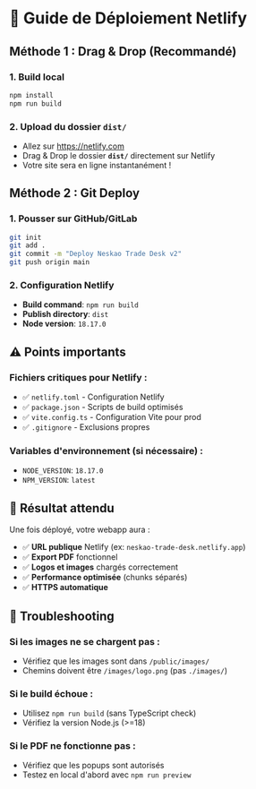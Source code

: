 # 🚀 Guide de Déploiement Netlify

## Méthode 1 : Drag & Drop (Recommandé)

### 1. Build local
```bash
npm install
npm run build
```

### 2. Upload du dossier `dist/`
- Allez sur https://netlify.com
- Drag & Drop le dossier **`dist/`** directement sur Netlify
- Votre site sera en ligne instantanément !

## Méthode 2 : Git Deploy

### 1. Pousser sur GitHub/GitLab
```bash
git init
git add .
git commit -m "Deploy Neskao Trade Desk v2"
git push origin main
```

### 2. Configuration Netlify
- **Build command**: `npm run build`
- **Publish directory**: `dist`
- **Node version**: `18.17.0`

## ⚠️ Points importants

### Fichiers critiques pour Netlify :
- ✅ `netlify.toml` - Configuration Netlify
- ✅ `package.json` - Scripts de build optimisés  
- ✅ `vite.config.ts` - Configuration Vite pour prod
- ✅ `.gitignore` - Exclusions propres

### Variables d'environnement (si nécessaire) :
- `NODE_VERSION`: `18.17.0`
- `NPM_VERSION`: `latest`

## 🎯 Résultat attendu

Une fois déployé, votre webapp aura :
- ✅ **URL publique** Netlify (ex: `neskao-trade-desk.netlify.app`)
- ✅ **Export PDF** fonctionnel 
- ✅ **Logos et images** chargés correctement
- ✅ **Performance optimisée** (chunks séparés)
- ✅ **HTTPS automatique**

## 🔧 Troubleshooting

### Si les images ne se chargent pas :
- Vérifiez que les images sont dans `/public/images/`
- Chemins doivent être `/images/logo.png` (pas `./images/`)

### Si le build échoue :
- Utilisez `npm run build` (sans TypeScript check)
- Vérifiez la version Node.js (>=18)

### Si le PDF ne fonctionne pas :
- Vérifiez que les popups sont autorisés
- Testez en local d'abord avec `npm run preview`
